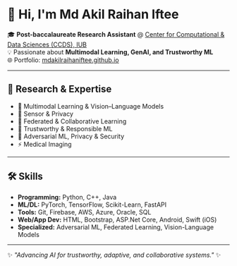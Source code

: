 # 👋 Hi, I'm Md Akil Raihan Iftee  

🎓 **Post-baccalaureate Research Assistant** @ [Center for Computational & Data Sciences (CCDS), IUB](https://iub.edu.bd/)  
💡 Passionate about **Multimodal Learning, GenAI, and Trustworthy ML**  
🌐 Portfolio: [mdakilraihaniftee.github.io](https://mdakilraihaniftee.github.io/)  

---

## 🔬 Research & Expertise
- 📖 Multimodal Learning & Vision–Language Models  
- 🔄 Sensor & Privacy 
- 🤝 Federated & Collaborative Learning  
- 🧠 Trustworthy & Responsible ML  
- 🔄 Adversarial ML, Privacy & Security
- ⚡ Medical Imaging 

---
<!--
## 🏆 Highlights
- 📑 **200+ Google Scholar citations** (as of July 2025)  
- 📝 **FedCTTA** → *Accepted at IJCNN 2025*  
- 📝 **BD Open LULC Map** & **RGC-BENT** → *Accepted at IEEE ICIP 2025*  
- 📝 **MoE-TTA, Organ-Seg, Heart Disease Classification** → *Presented at ICCIT & ICCCNT*  
- 📝 **VioNet** → *Springer Big Data, IoT & ML 2023*  
- 🧪 Preprints under review at **WACV 2026** & **AAAI 2026**  
- 🥇 **Dean’s Award** for academic excellence (2020, 2021)  
- 🎖️ National Math Olympiad (Regional Round) – 1st Runner Up  

---

## 🎓 Education
- **B.Sc. in CSE** – Khulna University of Engineering & Technology *(2019–2024, CGPA: 3.73/4.00)*  
- **HSC & SSC** – Top scores *(5.00/5.00)*, Rajshahi & Joypurhat  

---

## 💼 Experience
- **Research Assistant** – CCDS Lab, IUB *(2024–Present)*  
- **Research Intern** – MazeGeek Technologies *(2022–2023)*  
- **Teaching Assistant** – Coding for All Initiative, IUB *(2024)*  
- **Math Tutor** – Udvash Academic & Admission Care *(2019–2022)*  
---


## 📚 Selected Publications
- *SloMo-Fast: Slow-Momentum and Fast-Adaptive Teachers for Source-Free Continual Test-Time Adaptation* – **Under Review WACV-2026 2025**
- *FedBalanceTTA – Federated Learning with Balanced Test Time Adaptation* – **Under Review AAAI-2026 2025** 
- *FedCTTA: Collaborative Continual Test-Time Adaptation in Federated Learning* – **IJCNN 2025**  
- *BD Open LULC Map: High-Resolution Land Use & Cover Mapping in Dhaka* – **ICIP 2025**  
- *MoE-TTA: Mixture of Experts for Test-Time Vision-Language Adaptation* – **ICCIT 2024**  
- *Organ-Seg: LLM-Driven Abdominal Organ Segmentation* – **ICCIT 2024**  
- *VioNet: Violence Detection with Vision Transformer & Bi-LSTM* – **Springer, Big Data IoT & ML 2023**  

📖 Full list → [View Publications](https://mdakilraihaniftee.github.io/publications/)  

---

## 🚀 Research in Progress
- ⚔️ **Adversarial Attacks on LLMs** – Gradient Jailbreak Prompt Attacks  
- 🔒 **Federated Privacy Attacks** – Gradient Inversion & Unlearning  
- 🎯 **Black-box Poisoning in TTA**  
- 📹 **Multimodal Alignment for Human Activity Recognition**  
- 🖼️ **Diffusion-based Image Editing with LLaVA + SAM + Stable Diffusion**  
- 🌐 **Federated Missing Modality Adaptation in LLMs**  
---

-->

## 🛠️ Skills
- **Programming:** Python, C++, Java  
- **ML/DL:** PyTorch, TensorFlow, Scikit-Learn, FastAPI  
- **Tools:** Git, Firebase, AWS, Azure, Oracle, SQL  
- **Web/App Dev:** HTML, Bootstrap, ASP.Net Core, Android, Swift (iOS)  
- **Specialized:** Adversarial ML, Federated Learning, Vision-Language Models  
---

✨ *"Advancing AI for trustworthy, adaptive, and collaborative systems."* ✨
